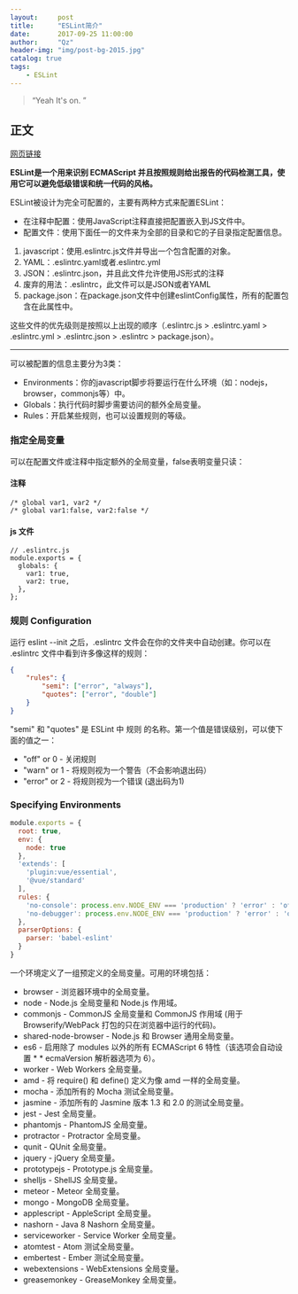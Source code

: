```yaml
---
layout:     post
title:      "ESLint简介"
date:       2017-09-25 11:00:00
author:     "Qz"
header-img: "img/post-bg-2015.jpg"
catalog: true
tags:
    - ESLint
---
```


> “Yeah It's on. ”


## 正文
[网页链接](http://www.jianshu.com/p/2bcdce1dc8d4)

**ESLint是一个用来识别 ECMAScript 并且按照规则给出报告的代码检测工具，使用它可以避免低级错误和统一代码的风格。**

ESLint被设计为完全可配置的，主要有两种方式来配置ESLint：

* 在注释中配置：使用JavaScript注释直接把配置嵌入到JS文件中。
* 配置文件：使用下面任一的文件来为全部的目录和它的子目录指定配置信息。


1. javascript：使用.eslintrc.js文件并导出一个包含配置的对象。
2. YAML：.eslintrc.yaml或者.eslintrc.yml
3. JSON：.eslintrc.json，并且此文件允许使用JS形式的注释
4. 废弃的用法：.eslintrc，此文件可以是JSON或者YAML
5. package.json：在package.json文件中创建eslintConfig属性，所有的配置包含在此属性中。


这些文件的优先级则是按照以上出现的顺序（.eslintrc.js > .eslintrc.yaml > .eslintrc.yml > .eslintrc.json > .eslintrc > package.json）。


----------

可以被配置的信息主要分为3类：

* Environments：你的javascript脚步将要运行在什么环境（如：nodejs，browser，commonjs等）中。
* Globals：执行代码时脚步需要访问的额外全局变量。
* Rules：开启某些规则，也可以设置规则的等级。

### 指定全局变量
可以在配置文件或注释中指定额外的全局变量，false表明变量只读：
#### 注释
```
/* global var1, var2 */
/* global var1:false, var2:false */
```

#### js 文件
```
// .eslintrc.js
module.exports = {
  globals: {
    var1: true,
    var2: true,
  },
};
```

### 规则 Configuration
运行 eslint --init 之后，.eslintrc 文件会在你的文件夹中自动创建。你可以在 .eslintrc 文件中看到许多像这样的规则：

```json
{
    "rules": {
        "semi": ["error", "always"],
        "quotes": ["error", "double"]
    }
}
```



"semi" 和 "quotes" 是 ESLint 中 规则 的名称。第一个值是错误级别，可以使下面的值之一：



* "off" or 0 - 关闭规则
* "warn" or 1 - 将规则视为一个警告（不会影响退出码）
* "error" or 2 - 将规则视为一个错误 (退出码为1)



### Specifying Environments

```javascript
module.exports = {
  root: true,
  env: {
    node: true
  },
  'extends': [
    'plugin:vue/essential',
    '@vue/standard'
  ],
  rules: {
    'no-console': process.env.NODE_ENV === 'production' ? 'error' : 'off',
    'no-debugger': process.env.NODE_ENV === 'production' ? 'error' : 'off'
  },
  parserOptions: {
    parser: 'babel-eslint'
  }
}
```


一个环境定义了一组预定义的全局变量。可用的环境包括：







* browser - 浏览器环境中的全局变量。
* node - Node.js 全局变量和 Node.js 作用域。
* commonjs - CommonJS 全局变量和 CommonJS 作用域 (用于 Browserify/WebPack 打包的只在浏览器中运行的代码)。
* shared-node-browser - Node.js 和 Browser 通用全局变量。
* es6 - 启用除了 modules 以外的所有 ECMAScript 6 特性（该选项会自动设置 * * ecmaVersion 解析器选项为 6）。
* worker - Web Workers 全局变量。
* amd - 将 require() 和 define() 定义为像 amd 一样的全局变量。
* mocha - 添加所有的 Mocha 测试全局变量。
* jasmine - 添加所有的 Jasmine 版本 1.3 和 2.0 的测试全局变量。
* jest - Jest 全局变量。
* phantomjs - PhantomJS 全局变量。
* protractor - Protractor 全局变量。
* qunit - QUnit 全局变量。
* jquery - jQuery 全局变量。
* prototypejs - Prototype.js 全局变量。
* shelljs - ShellJS 全局变量。
* meteor - Meteor 全局变量。
* mongo - MongoDB 全局变量。
* applescript - AppleScript 全局变量。
* nashorn - Java 8 Nashorn 全局变量。
* serviceworker - Service Worker 全局变量。
* atomtest - Atom 测试全局变量。
* embertest - Ember 测试全局变量。
* webextensions - WebExtensions 全局变量。
* greasemonkey - GreaseMonkey 全局变量。












